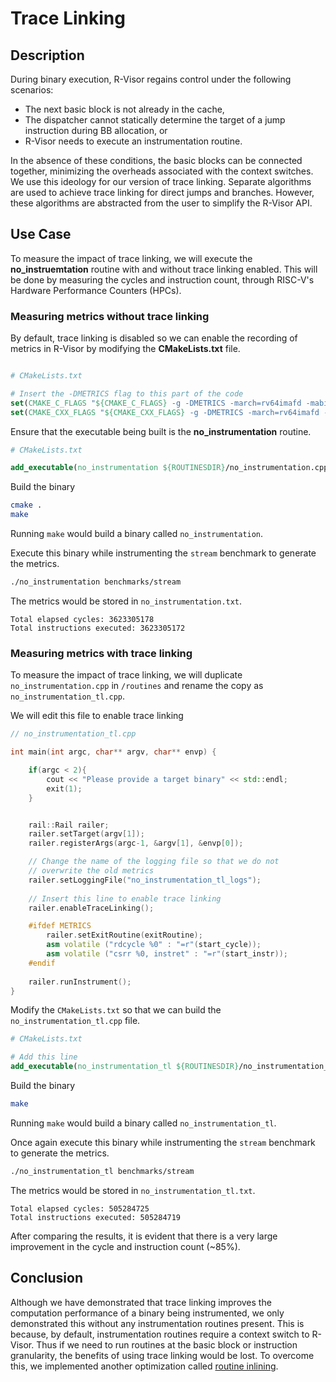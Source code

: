 # Trace Linking

## Description
During binary execution, R-Visor regains control under the following scenarios: 
* The next basic block is not already in the cache, 
* The dispatcher cannot statically determine the target of a jump instruction during BB allocation, or 
* R-Visor needs to execute an instrumentation routine.

 In the absence of these conditions, the basic blocks can be connected together, minimizing the overheads associated with the context switches. We use this ideology for our version of trace linking. Separate algorithms are used to achieve trace linking for direct jumps and branches. However, these algorithms are abstracted from the user to simplify the R-Visor API.

 ## Use Case
 To measure the impact of trace linking, we will execute the **no_instruemtation** routine with and without trace linking enabled. This will be done by measuring the cycles and instruction count, through RISC-V's Hardware Performance Counters (HPCs). 
 
 ### Measuring metrics without trace linking
 By default, trace linking is disabled so we can enable the recording of metrics in R-Visor by modifying the **CMakeLists.txt** file.

```cmake

# CMakeLists.txt

# Insert the -DMETRICS flag to this part of the code
set(CMAKE_C_FLAGS "${CMAKE_C_FLAGS} -g -DMETRICS -march=rv64imafd -mabi=lp64d -mno-relax")
set(CMAKE_CXX_FLAGS "${CMAKE_CXX_FLAGS} -g -DMETRICS -march=rv64imafd -mabi=lp64d -mno-relax")


 ```

Ensure that the executable being built is the **no_instrumentation** routine.

```cmake
# CMakeLists.txt

add_executable(no_instrumentation ${ROUTINESDIR}/no_instrumentation.cpp ${HEADER_FILES})
```

Build the binary

```bash
cmake .
make
```

Running `make` would build a binary called `no_instrumentation`.

Execute this binary while instrumenting the `stream` benchmark to generate the metrics.

```bash
./no_instrumentation benchmarks/stream
```

The metrics would be stored in `no_instrumentation.txt`.

```
Total elapsed cycles: 3623305178
Total instructions executed: 3623305172
```

### Measuring metrics with trace linking
To measure the impact of trace linking, we will duplicate `no_instrumentation.cpp` in `/routines` and rename the copy as `no_instrumentation_tl.cpp`.

We will edit this file to enable trace linking
```c++
// no_instrumentation_tl.cpp

int main(int argc, char** argv, char** envp) {

    if(argc < 2){
        cout << "Please provide a target binary" << std::endl;
        exit(1);
    }


    rail::Rail railer;
    railer.setTarget(argv[1]);
    railer.registerArgs(argc-1, &argv[1], &envp[0]);

    // Change the name of the logging file so that we do not 
    // overwrite the old metrics
    railer.setLoggingFile("no_instrumentation_tl_logs");
    
    // Insert this line to enable trace linking
    railer.enableTraceLinking();

    #ifdef METRICS
        railer.setExitRoutine(exitRoutine);
        asm volatile ("rdcycle %0" : "=r"(start_cycle));
        asm volatile ("csrr %0, instret" : "=r"(start_instr));
    #endif
    
    railer.runInstrument();
}

```

Modify the `CMakeLists.txt` so that we can build the `no_instrumentation_tl.cpp` file.

```cmake
# CMakeLists.txt

# Add this line
add_executable(no_instrumentation_tl ${ROUTINESDIR}/no_instrumentation_tl.cpp ${HEADER_FILES})
```

Build the binary

```bash
make
```

Running `make` would build a binary called `no_instrumentation_tl`.

Once again execute this binary while instrumenting the `stream` benchmark to generate the metrics.

```bash
./no_instrumentation_tl benchmarks/stream
```

The metrics would be stored in `no_instrumentation_tl.txt`.

```
Total elapsed cycles: 505284725
Total instructions executed: 505284719
```

After comparing the results, it is evident that there is a very large improvement in the cycle and instruction count (~85%).

## Conclusion
Although we have demonstrated that trace linking improves the computation performance of a binary being instrumented, we only demonstrated this without any instrumentation routines present. This is because, by default, instrumentation routines require a context switch to R-Visor. Thus if we need to run routines at the basic block or instruction granularity, the benefits of using trace linking would be lost. To overcome this, we implemented another optimization called [routine inlining](./routine_inlining).